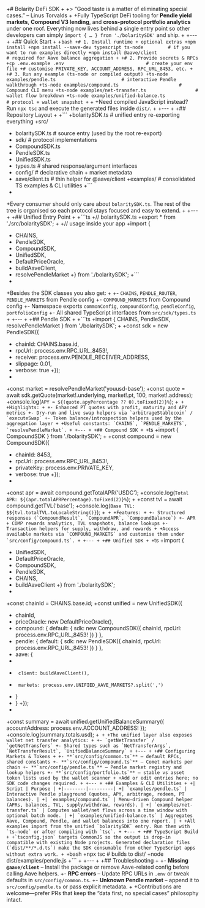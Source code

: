 +# Bolarity DeFi SDK
+
+> “Good taste is a matter of eliminating special cases.” – Linus Torvalds
+
+Fully TypeScript DeFi tooling for **Pendle yield markets**, **Compound V3 lending**, and **cross-protocol portfolio analytics** under one roof. Everything now lives behind a single entry point so other developers can simply `import { … } from './bolaritySDK'` and ship.
+
+---
+
+## Quick Start
+
+```bash
+# 1. Install runtime + optional extras
+npm install
+npm install --save-dev typescript ts-node         # if you want to run examples directly
+npm install @aave/client                          # required for Aave balance aggregation
+
+# 2. Provide secrets & RPCs
+cp .env.example .env                              # create your env file
+# customise PRIVATE_KEY, ACCOUNT_ADDRESS, RPC_URL_8453, etc.
+
+# 3. Run any example (ts-node or compiled output)
+ts-node examples/pendle.ts                        # interactive Pendle walkthrough
+ts-node examples/compound.ts                      # Compound CLI menu
+ts-node examples/net-transfer.ts                  # wallet flow breakdown
+ts-node examples/unified-balance.ts               # protocol + wallet snapshot
+```
+
+Need compiled JavaScript instead? Run `npx tsc` and execute the generated files inside `dist/`.
+
+---
+
+## Repository Layout
+
+```
+bolaritySDK.ts          # unified entry re-exporting everything
+src/
+  bolaritySDK.ts        # source entry (used by the root re-export)
+  sdk/                  # protocol implementations
+    CompoundSDK.ts
+    PendleSDK.ts
+    UnifiedSDK.ts
+    types.ts            # shared response/argument interfaces
+  config/               # declarative chain + market metadata
+  aave/client.ts        # thin helper for @aave/client
+examples/               # consolidated TS examples & CLI utilities
+```
+
+Every consumer should only care about `bolaritySDK.ts`. The rest of the tree is organised so each protocol stays focused and easy to extend.
+
+---
+
+## Unified Entry Point
+
+```ts
+// bolaritySDK.ts
+export * from './src/bolaritySDK';
+
+// usage inside your app
+import {
+  CHAINS,
+  PendleSDK,
+  CompoundSDK,
+  UnifiedSDK,
+  DefaultPriceOracle,
+  buildAaveClient,
+  resolvePendleMarket
+} from './bolaritySDK';
+```
+
+Besides the SDK classes you also get:
+
+- `CHAINS`, `PENDLE_ROUTER`, `PENDLE_MARKETS` from Pendle config
+- `COMPOUND_MARKETS` from Compound config
+- Namespace exports `commonConfig`, `compoundConfig`, `pendleConfig`, `portfolioConfig`
+- All shared TypeScript interfaces from `src/sdk/types.ts`
+
+---
+
+## Pendle SDK
+
+```ts
+import { CHAINS, PendleSDK, resolvePendleMarket } from './bolaritySDK';
+
+const sdk = new PendleSDK({
+  chainId: CHAINS.base.id,
+  rpcUrl: process.env.RPC_URL_8453!,
+  receiver: process.env.PENDLE_RECEIVER_ADDRESS,
+  slippage: 0.01,
+  verbose: true
+});
+
+const market = resolvePendleMarket('youusd-base');
+const quote = await sdk.getQuote(market!.underlying, market!.pt, 100, market!.address);
+console.log(`APY ≈ ${(quote.apyPercentage ?? 0).toFixed(2)}%`);
+```
+
+Highlights:
+
+- Enhanced PT quotes with profit, maturity and APY metrics
+- Dry-run and live swap helpers via `arbitrageStablecoin` / `executeSwap`
+- Token balance/introspection helpers used by the aggregation layer
+
+Useful constants: `CHAINS`, `PENDLE_MARKETS`, `resolvePendleMarket`.
+
+---
+
+## Compound SDK
+
+```ts
+import { CompoundSDK } from './bolaritySDK';
+
+const compound = new CompoundSDK({
+  chainId: 8453,
+  rpcUrl: process.env.RPC_URL_8453!,
+  privateKey: process.env.PRIVATE_KEY,
+  verbose: true
+});
+
+const apr = await compound.getTotalAPR('USDC');
+console.log(`Total APR: ${(apr.totalAPRPercentage).toFixed(2)}%`);
+
+const tvl = await compound.getTVL('base');
+console.log(`Base TVL: $${tvl.totalTVL.toLocaleString()}`);
+```
+
+Features:
+
+- Structured responses (`CompoundResult`, `CompoundAPR`, `CompoundBalance`)
+- APR + COMP rewards analytics, TVL snapshots, balance lookups
+- Transaction helpers for supply, withdraw, and rewards
+
+Access available markets via `COMPOUND_MARKETS` and customise them under `src/config/compound.ts`.
+
+---
+
+## Unified SDK
+
+```ts
+import {
+  UnifiedSDK,
+  DefaultPriceOracle,
+  CompoundSDK,
+  PendleSDK,
+  CHAINS,
+  buildAaveClient
+} from './bolaritySDK';
+
+const chainId = CHAINS.base.id;
+const unified = new UnifiedSDK({
+  chainId,
+  priceOracle: new DefaultPriceOracle(),
+  compound: { default: { sdk: new CompoundSDK({ chainId, rpcUrl: process.env.RPC_URL_8453! }) } },
+  pendle: { default: { sdk: new PendleSDK({ chainId, rpcUrl: process.env.RPC_URL_8453! }) } },
+  aave: {
+    [chainId]: {
+      client: buildAaveClient(),
+      markets: process.env.UNIFIED_AAVE_MARKETS?.split(',')
+    }
+  }
+});
+
+const summary = await unified.getUnifiedBalanceSummary({ accountAddress: process.env.ACCOUNT_ADDRESS! });
+console.log(summary.totals.usd);
+```
+
+The unified layer also exposes wallet net transfer analytics:
+
+- `getNetTransfer` / `getNetTransfers`
+- Shared types such as `NetTransferArgs`, `NetTransferResult`, `UnifiedBalanceSummary`
+
+---
+
+## Configuring Markets & Tokens
+
+- **`src/config/common.ts`** – default RPCs, shared constants
+- **`src/config/compound.ts`** – Comet markets per chain
+- **`src/config/pendle.ts`** – Pendle market registry and lookup helpers
+- **`src/config/portfolio.ts`** – stable vs asset token lists used by the wallet scanner
+
+Add or edit entries here; no SDK code changes required.
+
+---
+
+## Examples & CLI Utilities
+
+| Script | Purpose |
+|--------|---------|
+| `examples/pendle.ts` | Interactive Pendle playground (quotes, APY, arbitrage, redeem, PT balances). |
+| `examples/compound.ts` | Menu-driven Compound helper (APRs, balances, TVL, supply/withdraw, rewards). |
+| `examples/net-transfer.ts` | Computes wallet/net flows across a time window with optional batch mode. |
+| `examples/unified-balance.ts` | Aggregates Aave, Compound, Pendle, and wallet balances into one report. |
+
+All examples import from the unified `bolaritySDK` entry. Run them with `ts-node` or after compiling with `tsc`.
+
+---
+
+## TypeScript Build
+
+`tsconfig.json` targets CommonJS so the output is drop-in compatible with existing Node projects. Generated declaration files (`dist/**/*.d.ts`) make the SDK consumable from other TypeScript apps without extra work.
+
+```bash
+npx tsc              # builds to dist/
+node dist/examples/pendle.js
+```
+
+---
+
+## Troubleshooting
+
+- **Missing `@aave/client`** – Install the package or remove Aave-related config before calling Aave helpers.
+- **RPC errors** – Update RPC URLs in `.env` or tweak defaults in `src/config/common.ts`.
+- **Unknown Pendle market** – append it to `src/config/pendle.ts` or pass explicit metadata.
+
+Contributions are welcome—prefer PRs that keep the “data first, no special cases” philosophy intact.
